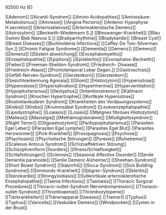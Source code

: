 92500 Hz (E)

[[Adenom]]
[[Aicardi-Syndrom]]
[[Amino Acidopathies]]
[[Aminosäure-Metabolismus]]
[[Amnesie]]
[[Angina Pectoris]]
[[Anterior Hypophyse H.secretion]]
[[Arteriosklerose]]
[[Arteriosklerotische Demenz]]
[[Astrozytom]]
[[Beckwith-Wiedemann S.]]
[[Binswanger-Krankheit]]
[[Blau Gummi Bleb Naevus S.]]
[[Bradyarrhythmie]]
[[Bradykardie]]
[[Breast Cyst]]
[[Breast Diseases]]
[[Burkholderia Infections]]
[[Caffey-De Toni-Silverman Syn.]]
[[Chronic Fatigue Syndrome]]
[[Dementia]]
[[Demenz]]
[[Demenz]]
[[Demenz]]
[[Ebstein abweichung]]
[[Encephalomyelitis]]
[[Enzephalopathie]]
[[Epiphora]]
[[Episkleritis]]
[[Exomphalos-Beckwith]]
[[Fieber]]
[[Freeman-Sheldon-Syndrom]]
[[Friedreich- Disease]]
[[Friedreich-Ataxie]]
[[Frontotemporal Lobar Degen.]]
[[Gastroschisis]]
[[Gefäß-Nerven-Syndrom]]
[[Gerstenkorn]]
[[Gerstenkorn]]
[[Gesichtserkennung Agnosia]]
[[Gliom]]
[[Histiozytom]]
[[Hyperostose]]
[[Hyperostose]]
[[Hypersalivation]]
[[Hyperthermie]]
[[Hyperventilation]]
[[Hypopituitarismus]]
[[Ileotyphus]]
[[Intentionstremor]]
[[Kallmann Syndrom]]
[[Knochen Hypertrophie]]
[[Kortikale Hyperostose]]
[[Kostoklavikulären Syndrom]]
[[Krankheiten des Verdauungssystems]]
[[Krebs]]
[[Krebs]]
[[Krummsäbel Syndrom]]
[[Leukoenzephalopathie]]
[[Lipodystrophie]]
[[Loaiasis]]
[[Loiasis]]
[[Malignes fibröses Histiozytom]]
[[Malleus]]
[[Mastalgie]]
[[Methämoglobinämie]]
[[Müdigkeitssyndrom]]
[[Night Terror]]
[[Oligoastrozytom]]
[[Panhypopituitarismus]]
[[Parasiten Egel Leber]]
[[Parasiten Egel Lymphe]]
[[Parasites Egel Blut]]
[[Parasites Herzwürmer]]
[[Pick-Krankheit]]
[[Prosopagnosia]]
[[Psychose]]
[[Psychosen]]
[[Psychotische Störungen]]
[[Pyrexie]]
[[Ruhetremor]]
[[Scalenus Anticus Syndrom]]
[[Schizoaffektiven Störung]]
[[Schizophreniform Disorders]]
[[Illness/Schlaflosigkeit]]
[[Schlafstörungen]]
[[Sclerosis]]
[[Seasonal Affective Disorder]]
[[Senile Dementia paranoide]]
[[Senile Demenz Alzheimer]]
[[Sheehan-Syndrom]]
[[Short Bowel Syndrom]]
[[Sialorrhö]]
[[Sicca-Syndrom]]
[[Sick Building Syndrome]]
[[Simmonds-Krankheit]]
[[Sjögren-Syndrom]]
[[Skleritis]]
[[Stenokardie]]
[[Strongyloidiasis]]
[[Subkortikale arteriosklerotische Enzephalopathie]]
[[Taenia Infections]]
[[Taeniasis]]
[[Thoracic Surgical Procedures]]
[[Thoracic-outlet-Syndrom Nervenkompression]]
[[Thoracic-outlet-Syndrom]]
[[Thrombopenie]]
[[Thrombozytopenie]]
[[Tierkrankheiten]]
[[Tränenapparat Diseases]]
[[Tremor]]
[[Typhus]]
[[Typhus]]
[[Varicella]]
[[Vaskuläre Demenz]]
[[Windpocken]]
[[Zysten in der Brust]]
